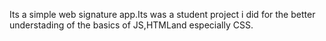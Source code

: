Its a simple web signature app.Its was a student project i did for the better understading of the basics of JS,HTMLand especially CSS.
